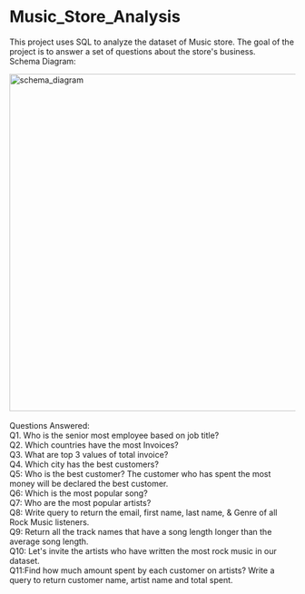 # Music_Store_Analysis
This project uses SQL to analyze the dataset of  Music store. The goal of the project is to answer a set of questions about the store's business.
<br>
Schema Diagram:<br>

<img width="594" alt="schema_diagram" src="https://github.com/Sohail702/Music_Store_Analysis/assets/118183667/85bcd2a4-2412-4efc-8fc3-263f7585ee5e">
<br><br>
Questions Answered:
<br>
Q1. Who is the senior most employee based on job title?<br>
Q2. Which countries have the most Invoices?<br>
Q3. What are top 3 values of total invoice?<br>
Q4. Which city has the best customers? <br>
Q5: Who is the best customer? The customer who has spent the most money will be declared the best customer. <br>
Q6: Which is the most popular song?<br>
Q7: Who are the most popular artists?<br>
Q8: Write query to return the email, first name, last name, & Genre of all Rock Music listeners. <br>
Q9: Return all the track names that have a song length longer than the average song length.<br>
Q10: Let's invite the artists who have written the most rock music in our dataset.<br> 
Q11:Find how much amount spent by each customer on artists? Write a query to return customer name, artist name and total spent.<br>
